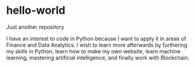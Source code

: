 # hello-world
Just another repository

I have an interest to code in Python because I want to apply it in areas of Finance and Data Analytics.
I wish to learn more afterwards by furthering my skills in Python, learn how to make my own website, learn machine learning, mastering artificial intelligence, and finally work with Blockchain.
